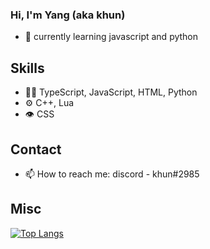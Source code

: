 ### Hi, I'm Yang (aka khun)

- :speech_balloon: currently learning javascript and python

## Skills
- 👨‍💻 TypeScript, JavaScript, HTML, Python
- ⚙️ C++, Lua
- 👁️ CSS

## Contact
- 📫 How to reach me: discord - khun#2985

## Misc
[![Top Langs](https://github-readme-stats.vercel.app/api/top-langs/?username=khun-int)](https://github.com/anuraghazra/github-readme-stats)
<!--
**khun-int/khun-int** is a ✨ _special_ ✨ repository because its `README.md` (this file) appears on your GitHub profile.

Here are some ideas to get you started:

- 🔭 I’m currently working on an electron app
- 🌱 I’m currently learning javascript and python
- 👯 I’m looking to collaborate on ...
- 🤔 I’m looking for help with ...
- 💬 Ask me about ...
- 📫 How to reach me: discord - khun#2985
- 😄 Pronouns: he/him/his
- ⚡ Fun fact: ...

[![Top Langs](https://github-readme-stats.vercel.app/api/top-langs/?username=khun-int)](https://github.com/anuraghazra/github-readme-stats)

![Alt text](https://spotify-recently-played-readme.vercel.app/api?user=5tl1rgk02aft9cylc8xyzdmf4)
-->

